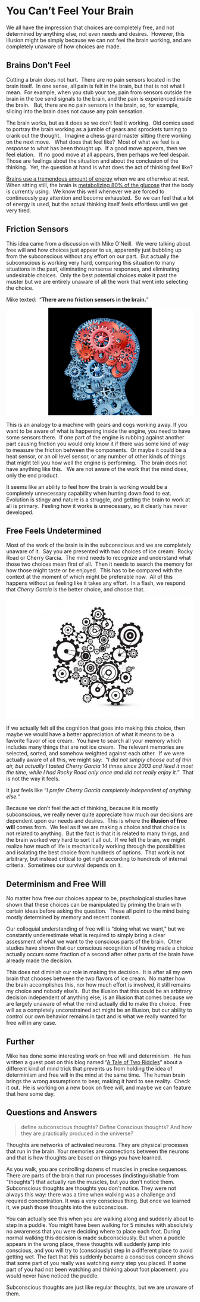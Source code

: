 #  You Can’t Feel Your Brain

We all have the impression that choices are completely free, and not determined by anything else, not even needs and desires.  However, this illusion might be simply because we can not feel the brain working, and are completely unaware of how choices are made.

## Brains Don’t Feel

Cutting a brain does not hurt.  There are no pain sensors located in the brain itself.  In one sense, all pain is felt in the brain, but that is not what I mean.  For example, when you stub your toe, pain from sensors outside the brain in the toe send signals to the brain, and the pain is experienced inside the brain.   But, there are no pain sensors in the brain, so, for example, slicing into the brain does not cause any pain sensation.

The brain works, but as it does so we don’t feel it working.  Old comics used to portray the brain working as a jumble of gears and sprockets turning to crank out the thought.   Imagine a chess grand master sitting there working on the next move.   What does that feel like?  Most of what we feel is a _response_ to what has been thought up.  If a good move appears, then we feel elation.   If no good move at all appears, then perhaps we feel despair.   Those are feelings about the situation and about the conclusion of the thinking.  Yet, the question at hand is what does the act of thinking feel like?

[Brains use a tremendous amount of energy](https://www.brainfacts.org/Brain-Anatomy-and-Function/Anatomy/2019/How-Much-Energy-Does-the-Brain-Use-020119) when we are otherwise at rest.  When sitting still, the brain is [metabolizing 80% of the glucose](https://www.scientificamerican.com/article/why-does-the-brain-need-s/) that the body is currently using.  We know this well whenever we are forced to continuously pay attention and become exhausted.  So we can feel that a lot of energy is used, but the actual thinking itself feels effortless until we get very tired.

## Friction Sensors

This idea came from a discussion with Mike O’Neill.  We were talking about free will and how choices just appear to us, apparently just bubbling up from the subconscious without any effort on our part.  But actually the subconscious is working very hard, comparing this situation to many situations in the past, eliminating nonsense responses, and eliminating undesirable choices.  Only the best potential choices make it past the muster but we are entirely unaware of all the work that went into selecting the choice.

Mike texted:  “**There are no friction sensors in the brain.**”

![](you-cant-feel-brain-img2.png)

This is an analogy to a machine with gears and cogs working away. If you want to be aware of what is happening inside the engine, you need to have some sensors there.  If one part of the engine is rubbing against another part causing friction you would only know it if there was some kind of way to measure the friction between the components.  Or maybe it could be a heat sensor, or an oil level sensor, or any number of other kinds of things that might tell you how well the engine is performing.   The brain does not have anything like this.   We are not aware of the work that the mind does, only the end product.

It seems like an ability to feel how the brain is working would be a completely unnecessary capability when hunting down food to eat.  Evolution is stingy and nature is a struggle, and getting the brain to work at all is primary.  Feeling how it works is unnecessary, so it clearly has never developed.

## Free Feels Undetermined

Most of the work of the brain is in the subconscious and we are completely unaware of it.  Say you are presented with two choices of ice cream:  Rocky Road or Cherry Garcia.  The mind needs to recognize and understand what those two choices mean first of all.  Then it needs to search the memory for how those might taste or be enjoyed.  This has to be compared with the context at the moment of which might be preferable now.  All of this happens without us feeling like it takes any effort.  In a flash, we respond that _Cherry Garcia_ is the better choice, and choose that.

![](you-cant-feel-brain-img1.png) 

If we actually felt all the cognition that goes into making this choice, then maybe we would have a better appreciation of what it means to be a favorite flavor of ice cream.  You have to search all your memory which includes many things that are not ice cream.  The relevant memories are selected, sorted, and somehow weighted against each other.  If we were actually aware of all this, we might say:  _“I did not simply choose out of thin air, but actually I tasted Cherry Garcia 14 times since 2003 and liked it most the time, while I had Rocky Road only once and did not really enjoy it._”  That is not the way it feels.

It just feels like “_I prefer Cherry Garcia completely independent of anything else._”

Because we don’t feel the act of thinking, because it is mostly subconscious, we really never quite appreciate how much our decisions are dependent upon our needs and desires.  This is where the **illusion of free** **will** comes from.  We feel as if we are making a choice and that choice is not related to anything.  But the fact is that it is related to many things, and the brain worked very hard to sort it all out.  If we felt the brain, we might realize how much of life is mechanically working through the possibilities and isolating the best choice from hundreds of options.  That work is not arbitrary, but instead critical to get right according to hundreds of internal criteria.  Sometimes our survival depends on it.

## Determinism and Free Will

No matter how free our choices appear to be, psychological studies have shown that these choices can be manipulated by priming the brain with certain ideas before asking the question.  These all point to the mind being mostly determined by memory and recent context.

Our colloquial understanding of free will is “doing what we want,” but we constantly underestimate what is required to simply bring a clear assessment of what we want to the conscious parts of the brain.  Other studies have shown that our conscious recognition of having made a choice actually occurs some fraction of a second after other parts of the brain have already made the decision.

This does not diminish our role in making the decision.  It is after all my own brain that chooses between the two flavors of ice cream.  No matter how the brain accomplishes this, nor how much effort is involved, it still remains my choice and nobody else’s.  But the illusion that this could be an arbitrary decision independent of anything else, is an illusion that comes because we are largely unaware of what the mind actually did to make the choice.  Free will as a completely unconstrained act might be an illusion, but our ability to control our own behavior remains in tact and is what we really wanted for free will in any case.

## Further

Mike has done some interesting work on free will and determinism.  He has written a guest post on this blog named “[A Tale of Two Riddles](https://meta.purplehillsbooks.com/2020/11/01/a-tale-of-two-riddles/)” about a different kind of mind trick that prevents us from holding the idea of determinism and free will in the mind at the same time.  The human brain brings the wrong assumptions to bear, making it hard to see reality.  Check it out.  He is working on a new book on free will, and maybe we can feature that here some day.

## Questions and Answers

> define subconscious thoughts?
> Define Conscious thoughts?
> And how they are practically produced in the universe?

Thoughts are networks of activated neurons.  They are physical processes that run in the brain.  Your memories are connections between the neurons and that is how thoughts are based on things you have learned.

As you walk, you are controlling dozens of muscles in precise sequences.  There are parts of the brain that run processes (indistinguishable from "thoughts") that actually run the muscles, but you don't notice them.  Subconscious thoughts are thoughts you don't notice.  They were not always this way: there was a time when walking was a challenge and required concentration.  It was a very conscious thing.  But once we learned it, we push those thoughts into the subconscious.

You can actually see this when you are walking along and suddenly about to step in a puddle.  You might have been walking for 5 minutes with absolutely no awareness that you were deciding where to place each foot.  During normal walking this decision is made subconsciously.  But when a puddle appears in the wrong place, these thoughts will suddenly jump into conscious, and you will try to (consciously) step in a different place to avoid getting wet.  The fact that this suddenly became a conscious concern shows that some part of you really was watching _every_ step you placed.  If some part of you had not been watching and thinking about foot placement, you would never have noticed the puddle.

Subconscious thoughts are just like regular thoughts, but we are unaware of them.

